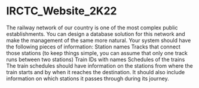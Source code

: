 # IRCTC_Website_2K22
The railway network of our country is one of the most complex public establishments. You can design a database solution for this network and make the management of the same more natural. Your system should have the following pieces of information:  Station names Tracks that connect those stations (to keep things simple, you can assume that only one track runs between two stations) Train IDs with names Schedules of the trains  The train schedules should have information on the stations from where the train starts and by when it reaches the destination. It should also include information on which stations it passes through during its journey. 
